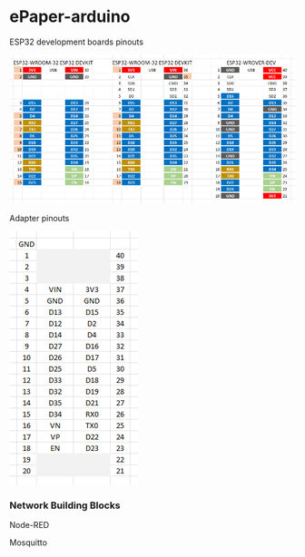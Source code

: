 # ePaper-arduino

ESP32 development boards pinouts

![ESP32 development boards pinouts](https://github.com/alexandrebobkov/ePaper-arduino/blob/master/esp32_pinouts.png)

Adapter pinouts

![Adapter pinouts](https://github.com/alexandrebobkov/ePaper-arduino/blob/master/adapter.png)

### Network Building Blocks

Node-RED

Mosquitto

